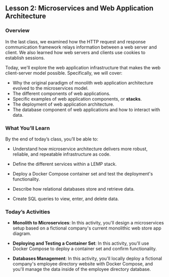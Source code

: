## Lesson 2: Microservices and Web Application Architecture 
 
### Overview

In the last class, we examined how the HTTP request and response communication framework relays information between a web server and client. We also learned how web servers and clients use cookies to establish sessions.

Today, we'll explore the web application infrastructure that makes the web client-server model possible. Specifically, we will cover:
- Why the original paradigm of monolith web application architecture evolved to the microservices model.
- The different components of web applications.
- Specific examples of web application components, or **stacks**.
- The deployment of web application architecture.
- The database component of web applications and how to interact with data.
 
### What You’ll Learn
 
By the end of today’s class, you’ll be able to:
 
- Understand how microservice architecture delivers more robust, reliable, and repeatable infrastructure as code.

- Define the different services within a LEMP stack.

- Deploy a Docker Compose container set and test the deployment's functionality.

- Describe how relational databases store and retrieve data.

- Create SQL queries to view, enter, and delete data.

### Today’s Activities

* **Monolith to Microservices**: In this activity, you'll design a microservices setup based on a fictional company's current monolithic web store app diagram.

* **Deploying and Testing a Container Set**: In this activity, you'll use Docker Compose to deploy a container set and confirm functionality.

* **Databases Management**: In this activity, you'll locally deploy a fictional company's employee directory website with Docker Compose, and you'll manage the data inside of the employee directory database.

